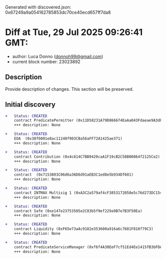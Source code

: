Generated with discovered.json: 0x67249a9a054162785853dc70ce40ecd657ff7da8

# Diff at Tue, 29 Jul 2025 09:26:41 GMT:

- author: Luca Donno (<donnoh99@gmail.com>)
- current block number: 23023892

## Description

Provide description of changes. This section will be preserved.

## Initial discovery

```diff
+   Status: CREATED
    contract PredicatePermitter (0x11D58231A79D866674EaAa043Fdaeae9A3dF4c0E)
    +++ description: None
```

```diff
+   Status: CREATED
    EOA  (0x38f6001e8ac11240f903CBa56aFF72A1425ae371)
    +++ description: None
```

```diff
+   Status: CREATED
    contract Contribution (0x4c614C7BB9420caA1F19cB2C58B00864f2125Ce2)
    +++ description: None
```

```diff
+   Status: CREATED
    contract  (0x7153803C06d6a36D6d91aEB3C1ed8e5b934Df601)
    +++ description: None
```

```diff
+   Status: CREATED
    contract INTMAX Multisig 1 (0xA3C2a579af4cF3853172058e5c76d273DC1542DD)
    +++ description: None
```

```diff
+   Status: CREATED
    contract Safe (0xe147e23753505e2C83b5f9ef229a9B7e7B3F50Ea)
    +++ description: None
```

```diff
+   Status: CREATED
    contract Liquidity (0xF65e73aAc9182e353600a916a6c7681F810f79C3)
    +++ description: None
```

```diff
+   Status: CREATED
    contract PredicateServiceManager (0xf6f4A30EeF7cf51Ed4Ee1415fB3bFDAf3694B0d2)
    +++ description: None
```
